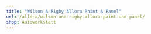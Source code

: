 ```yaml
---
title: "Wilson & Rigby Allora Paint & Panel"
url: /allora/wilson-und-rigby-allora-paint-und-panel/
shop: Autowerkstatt
---
```

